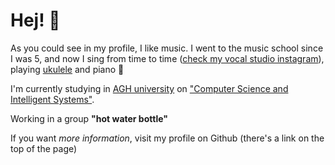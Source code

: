 # Hej! 👋
As you could see in my profile, I like music. I went to the music school since I was 5, and now I sing from time to time ([check my vocal studio instagram](https://www.instagram.com/artvocalby/)), playing [ukulele](https://en.wikipedia.org/wiki/Ukulele) and piano 🎹

I'm currently studying in [AGH university](https://www.agh.edu.pl/en/) on ["Computer Science and Intelligent Systems"](https://www.eaiib.agh.edu.pl/en/computer-science-and-intelligent-systems/).

Working in a group **"hot water bottle"**

If you want _more information_, visit my profile on Github (there's a link on the top of the page)
